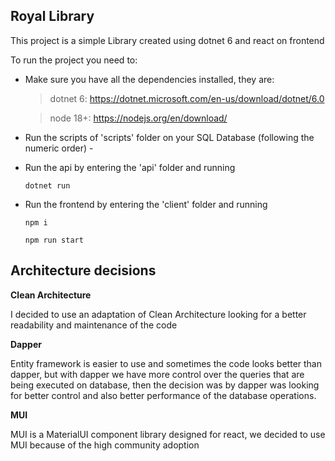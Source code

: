 
## Royal Library
This project is a simple Library created using dotnet 6 and react on frontend
 

To run the project you need to:

  

 - Make sure you have all the dependencies installed, they are:

    > dotnet 6: https://dotnet.microsoft.com/en-us/download/dotnet/6.0

   >node 18+: https://nodejs.org/en/download/

 
 - Run the scripts of 'scripts' folder on your SQL Database (following the numeric order) - 

 - Run the api by entering the 'api' folder and running

   `dotnet run`

 - Run the frontend by entering the 'client' folder and running

   `npm i`

   `npm run start`
  

## Architecture decisions


**Clean Architecture**

I decided to use an adaptation of Clean Architecture looking for a better readability and maintenance of the code

**Dapper**

Entity framework is easier to use and sometimes the code looks better than dapper, but with dapper we have more control over the queries that are being executed on database, then the decision was by dapper was looking for better control and also better performance of the database operations.

 
**MUI**

MUI is a MaterialUI component library designed for react, we decided to use MUI because of the high community adoption
